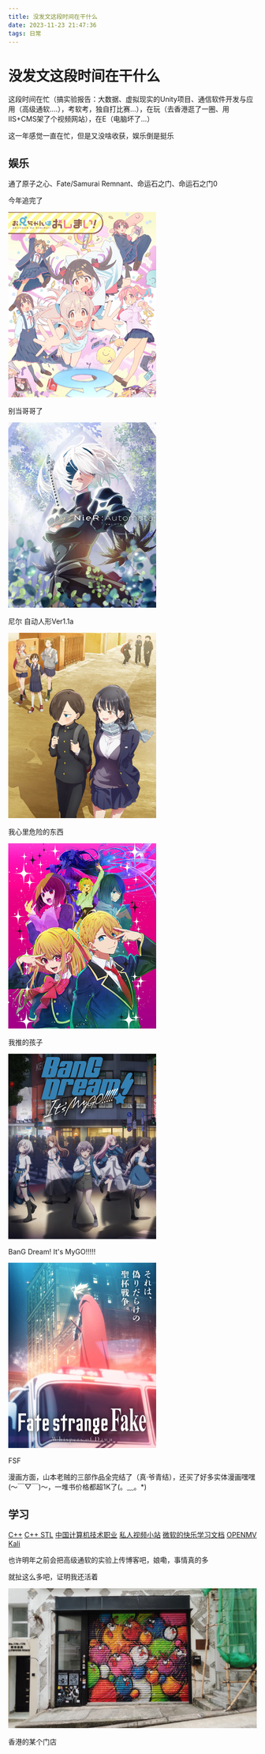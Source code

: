 ```yaml
---
title: 没发文这段时间在干什么
date: 2023-11-23 21:47:36
tags: 日常
---
```


# 没发文这段时间在干什么



这段时间在忙（搞实验报告：大数据、虚拟现实的Unity项目、通信软件开发与应用（高级通软....），考软考，独自打比赛...），在玩（去香港逛了一圈、用IIS+CMS架了个视频网站），在E（电脑坏了...）

<!--more-->

这一年感觉一直在忙，但是又没啥收获，娱乐倒是挺乐

## 娱乐

通了原子之心、Fate/Samurai Remnant、命运石之门、命运石之门0

今年追完了

<img src="最近\onimai.jpg" style="zoom: 50%;" />

别当哥哥了

<img src="最近\尼尔 自动人形.jpg" style="zoom:50%;" />

尼尔 自动人形Ver1.1a

<img src="最近\我心危.jpg" style="zoom:50%;" />

我心里危险的东西

<img src="最近\我推的孩子.jpg" style="zoom:50%;" />

我推的孩子

<img src="最近\BanG Dream.jpg" style="zoom:50%;" />

BanG Dream! It's MyGO!!!!!

<img src="最近\FSF.jpg" style="zoom:50%;" />

FSF

漫画方面，山本老贼的三部作品全完结了（真·爷青结），还买了好多实体漫画嘿嘿(～￣▽￣)～，一堆书价格都超1K了(。﹏。*)

## 学习

[C++](https://www.runoob.com/cplusplus/cpp-tutorial.html) [C++ STL](https://www.runoob.com/cplusplus/cpp-stl-tutorial.html) [中国计算机技术职业](https://www.ruankao.org.cn/) [私人视频小站](http://blockch3n.dynv6.net/) [微软的快乐学习文档](https://learn.microsoft.com/zh-cn/windows/win32/api/) [OPENMV](https://book.openmv.cc/) [Kali](https://wizardforcel.gitbooks.io/daxueba-kali-linux-tutorial/content/index.html)

也许明年之前会把高级通软的实验上传博客吧，娘嘞，事情真的多





就扯这么多吧，证明我还活着

<img src="最近\1700750259538.jpg" style="zoom:80%;" />

香港的某个门店
